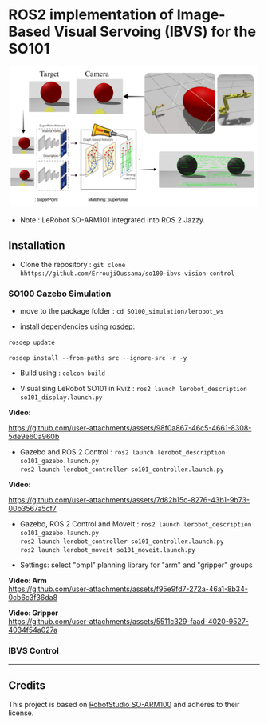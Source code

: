 # ROS2 implementation of Image-Based Visual Servoing (IBVS) for the SO101

<p align="center">
  <img src="assets/IBVS.png" width="500">
</p>

- Note : LeRobot SO-ARM101 integrated into ROS 2 Jazzy.

## Installation

- Clone the repository : `git clone hhttps://github.com/ErroujiOussama/so100-ibvs-vision-control`

### SO100 Gazebo Simulation 

- move to the package folder : `cd SO100_simulation/lerobot_ws`

- install dependencies using [rosdep](https://docs.ros.org/en/ros2_packages/rosdep.html):

`rosdep update`

`rosdep install --from-paths src --ignore-src -r -y`

- Build using : `colcon build`

- Visualising LeRobot SO101 in Rviz : `ros2 launch lerobot_description so101_display.launch.py`

**Video:**  
<!-- Add your video link here -->
https://github.com/user-attachments/assets/98f0a867-46c5-4661-8308-5de9e60a960b

- Gazebo and ROS 2 Control : 
`ros2 launch lerobot_description so101_gazebo.launch.py`  
`ros2 launch lerobot_controller so101_controller.launch.py`

**Video:**  
<!-- Add your video link here -->
https://github.com/user-attachments/assets/7d82b15c-8276-43b1-9b73-00b3567a5cf7

- Gazebo, ROS 2 Control and MoveIt : 
`ros2 launch lerobot_description so101_gazebo.launch.py`  
`ros2 launch lerobot_controller so101_controller.launch.py`  
`ros2 launch lerobot_moveit so101_moveit.launch.py`

- Settings: select "ompl" planning library for "arm" and "gripper" groups 

**Video: Arm**  
https://github.com/user-attachments/assets/f95e9fd7-272a-46a1-8b34-0cb6c3f36da8

**Video: Gripper**  
https://github.com/user-attachments/assets/5511c329-faad-4020-9527-4034f54a027a

### IBVS Control

---
## Credits

This project is based on [RobotStudio SO-ARM100](https://github.com/TheRobotStudio/SO-ARM100) and adheres to their license.







